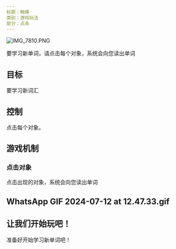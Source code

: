 ```yaml
---
标题：触摸
类别：游戏玩法
部分：点击
---
```

![IMG_7810.PNG](https://help.Studycat.com/hc/article_attachments/34782105723161)

要学习新单词，请点击每个对象，系统会向您读出单词

## 目标

要学习新词汇

## 控制

点击每个对象。

## 游戏机制

### 点击对象

点击出现的对象，系统会向您读出单词

## WhatsApp GIF 2024-07-12 at 12.47.33.gif

## 让我们开始玩吧！

准备好开始学习新单词吧！